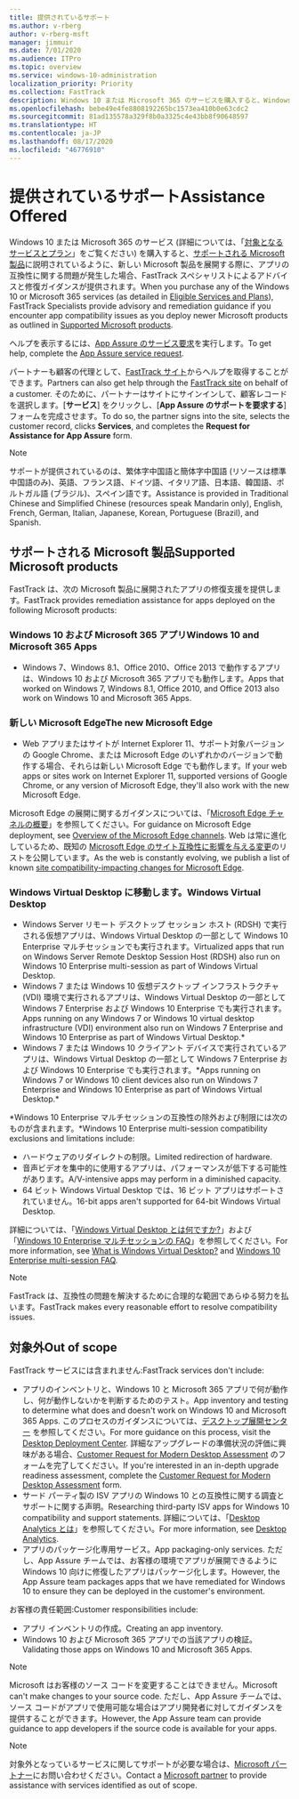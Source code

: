 ```yaml
---
title: 提供されているサポート
ms.author: v-rberg
author: v-rberg-msft
manager: jimmuir
ms.date: 7/01/2020
ms.audience: ITPro
ms.topic: overview
ms.service: windows-10-administration
localization_priority: Priority
ms.collection: FastTrack
description: Windows 10 または Microsoft 365 のサービスを購入すると、Windows 10 や Microsoft 365 アプリを展開し、最新の状態を保つための FastTrack スペシャリストによるアドバイスと修復ガイダンスが (対象のサブスクリプションでは) 無償で提供されます。
ms.openlocfilehash: bebe49e4fe8808192265bc1573ea410b0e63cdc2
ms.sourcegitcommit: 81ad135578a329f8b0a3325c4e43bb8f90648597
ms.translationtype: HT
ms.contentlocale: ja-JP
ms.lasthandoff: 08/17/2020
ms.locfileid: "46776910"
---
```

# <a name="assistance-offered"></a><span data-ttu-id="df6bc-103">提供されているサポート</span><span class="sxs-lookup"><span data-stu-id="df6bc-103">Assistance Offered</span></span>  

<span data-ttu-id="df6bc-104">Windows 10 または Microsoft 365 のサービス (詳細については、「[対象となるサービスとプラン](M365-eligible-services-and-plans.md)」をご覧ください) を購入すると、[サポートされる Microsoft 製品](#supported-microsoft-products)に説明されているように、新しい Microsoft 製品を展開する際に、アプリの互換性に関する問題が発生した場合、FastTrack スペシャリストによるアドバイスと修復ガイダンスが提供されます。</span><span class="sxs-lookup"><span data-stu-id="df6bc-104">When you purchase any of the Windows 10 or Microsoft 365 services (as detailed in [Eligible Services and Plans](M365-eligible-services-and-plans.md)), FastTrack Specialists provide advisory and remediation guidance if you encounter app compatibility issues as you deploy newer Microsoft products as outlined in [Supported Microsoft products](#supported-microsoft-products).</span></span>

<span data-ttu-id="df6bc-105">ヘルプを表示するには、[App Assure のサービス要求](https://go.microsoft.com/fwlink/?linkid=2022721)を実行します。</span><span class="sxs-lookup"><span data-stu-id="df6bc-105">To get help, complete the [App Assure service request](https://go.microsoft.com/fwlink/?linkid=2022721).</span></span>

<span data-ttu-id="df6bc-106">パートナーも顧客の代理として、[FastTrack サイト](https://go.microsoft.com/fwlink/?linkid=780698)からヘルプを取得することができます。</span><span class="sxs-lookup"><span data-stu-id="df6bc-106">Partners can also get help through the [FastTrack site](https://go.microsoft.com/fwlink/?linkid=780698) on behalf of a customer.</span></span> <span data-ttu-id="df6bc-107">そのために、パートナーはサイトにサインインして、顧客レコードを選択します。[**サービス**] をクリックし、[**App Assure のサポートを要求する**] フォームを完成させます。</span><span class="sxs-lookup"><span data-stu-id="df6bc-107">To do so, the partner signs into the site, selects the customer record, clicks **Services**, and completes the **Request for Assistance for App Assure** form.</span></span>

> [!NOTE]
> <span data-ttu-id="df6bc-108">サポートが提供されているのは、繁体字中国語と簡体字中国語 (リソースは標準中国語のみ)、英語、フランス語、ドイツ語、イタリア語、日本語、韓国語、ポルトガル語 (ブラジル)、スペイン語です。</span><span class="sxs-lookup"><span data-stu-id="df6bc-108">Assistance is provided in Traditional Chinese and Simplified Chinese (resources speak Mandarin only), English, French, German, Italian, Japanese, Korean, Portuguese (Brazil), and Spanish.</span></span> 

## <a name="supported-microsoft-products"></a><span data-ttu-id="df6bc-109">サポートされる Microsoft 製品</span><span class="sxs-lookup"><span data-stu-id="df6bc-109">Supported Microsoft products</span></span>

<span data-ttu-id="df6bc-110">FastTrack は、次の Microsoft 製品に展開されたアプリの修復支援を提供します。</span><span class="sxs-lookup"><span data-stu-id="df6bc-110">FastTrack provides remediation assistance for apps deployed on the following Microsoft products:</span></span>

### <a name="windows-10-and-microsoft-365-apps"></a><span data-ttu-id="df6bc-111">Windows 10 および Microsoft 365 アプリ</span><span class="sxs-lookup"><span data-stu-id="df6bc-111">Windows 10 and Microsoft 365 Apps</span></span>

- <span data-ttu-id="df6bc-112">Windows 7、Windows 8.1、Office 2010、Office 2013 で動作するアプリは、Windows 10 および Microsoft 365 アプリでも動作します。</span><span class="sxs-lookup"><span data-stu-id="df6bc-112">Apps that worked on Windows 7, Windows 8.1, Office 2010, and Office 2013 also work on Windows 10 and Microsoft 365 Apps.</span></span>

### <a name="the-new-microsoft-edge"></a><span data-ttu-id="df6bc-113">新しい Microsoft Edge</span><span class="sxs-lookup"><span data-stu-id="df6bc-113">The new Microsoft Edge</span></span>

- <span data-ttu-id="df6bc-114">Web アプリまたはサイトが Internet Explorer 11、サポート対象バージョンの Google Chrome、または Microsoft Edge のいずれかのバージョンで動作する場合、それらは新しい Microsoft Edge でも動作します。</span><span class="sxs-lookup"><span data-stu-id="df6bc-114">If your web apps or sites work on Internet Explorer 11, supported versions of Google Chrome, or any version of Microsoft Edge, they'll also work with the new Microsoft Edge.</span></span>

<span data-ttu-id="df6bc-115">Microsoft Edge の展開に関するガイダンスについては、「[Microsoft Edge チャネルの概要](https://docs.microsoft.com/DeployEdge/microsoft-edge-channels)」を参照してください。</span><span class="sxs-lookup"><span data-stu-id="df6bc-115">For guidance on Microsoft Edge deployment, see [Overview of the Microsoft Edge channels](https://docs.microsoft.com/DeployEdge/microsoft-edge-channels).</span></span> <span data-ttu-id="df6bc-116">Web は常に進化しているため、既知の [Microsoft Edge のサイト互換性に影響を与える変更](https://docs.microsoft.com/microsoft-edge/web-platform/site-impacting-changes)のリストを公開しています。</span><span class="sxs-lookup"><span data-stu-id="df6bc-116">As the web is constantly evolving, we publish a list of known [site compatibility-impacting changes for Microsoft Edge](https://docs.microsoft.com/microsoft-edge/web-platform/site-impacting-changes).</span></span>

### <a name="windows-virtual-desktop"></a><span data-ttu-id="df6bc-117">Windows Virtual Desktop に移動します。</span><span class="sxs-lookup"><span data-stu-id="df6bc-117">Windows Virtual Desktop</span></span>

- <span data-ttu-id="df6bc-118">Windows Server リモート デスクトップ セッション ホスト (RDSH) で実行される仮想アプリは、Windows Virtual Desktop の一部として Windows 10 Enterprise マルチセッションでも実行されます。</span><span class="sxs-lookup"><span data-stu-id="df6bc-118">Virtualized apps that run on Windows Server Remote Desktop Session Host (RDSH) also run on Windows 10 Enterprise multi-session as part of Windows Virtual Desktop.</span></span>
- <span data-ttu-id="df6bc-119">Windows 7 または Windows 10 仮想デスクトップ インフラストラクチャ (VDI) 環境で実行されるアプリは、Windows Virtual Desktop の一部として Windows 7 Enterprise および Windows 10 Enterprise でも実行されます。</span><span class="sxs-lookup"><span data-stu-id="df6bc-119">Apps running on any Windows 7 or Windows 10 virtual desktop infrastructure (VDI) environment also run on Windows 7 Enterprise and Windows 10 Enterprise as part of Windows Virtual Desktop.\*</span></span>
- <span data-ttu-id="df6bc-120">Windows 7 または Windows 10 クライアント デバイスで実行されているアプリは、Windows Virtual Desktop の一部として Windows 7 Enterprise および Windows 10 Enterprise でも実行されます。\*</span><span class="sxs-lookup"><span data-stu-id="df6bc-120">Apps running on Windows 7 or Windows 10 client devices also run on Windows 7 Enterprise and Windows 10 Enterprise as part of Windows Virtual Desktop.\*</span></span>

<span data-ttu-id="df6bc-121">\*Windows 10 Enterprise マルチセッションの互換性の除外および制限には次のものが含まれます。</span><span class="sxs-lookup"><span data-stu-id="df6bc-121">\*Windows 10 Enterprise multi-session compatibility exclusions and limitations include:</span></span>
- <span data-ttu-id="df6bc-122">ハードウェアのリダイレクトの制限。</span><span class="sxs-lookup"><span data-stu-id="df6bc-122">Limited redirection of hardware.</span></span>
- <span data-ttu-id="df6bc-123">音声ビデオを集中的に使用するアプリは、パフォーマンスが低下する可能性があります。</span><span class="sxs-lookup"><span data-stu-id="df6bc-123">A/V-intensive apps may perform in a diminished capacity.</span></span>
- <span data-ttu-id="df6bc-124">64 ビット Windows Virtual Desktop では、16 ビット アプリはサポートされていません。</span><span class="sxs-lookup"><span data-stu-id="df6bc-124">16-bit apps aren't supported for 64-bit Windows Virtual Desktop.</span></span>

<span data-ttu-id="df6bc-125">詳細については、「[Windows Virtual Desktop とは何ですか?](https://docs.microsoft.com/azure/virtual-desktop/overview)」および「[Windows 10 Enterprise マルチセッションの FAQ](https://docs.microsoft.com/azure/virtual-desktop/windows-10-multisession-faq)」を参照してください。</span><span class="sxs-lookup"><span data-stu-id="df6bc-125">For more information, see [What is Windows Virtual Desktop?](https://docs.microsoft.com/azure/virtual-desktop/overview) and [Windows 10 Enterprise multi-session FAQ](https://docs.microsoft.com/azure/virtual-desktop/windows-10-multisession-faq).</span></span>

> [!NOTE]
> <span data-ttu-id="df6bc-126">FastTrack は、互換性の問題を解決するために合理的な範囲であらゆる努力を払います。</span><span class="sxs-lookup"><span data-stu-id="df6bc-126">FastTrack makes every reasonable effort to resolve compatibility issues.</span></span> 

## <a name="out-of-scope"></a><span data-ttu-id="df6bc-127">対象外</span><span class="sxs-lookup"><span data-stu-id="df6bc-127">Out of scope</span></span>

<span data-ttu-id="df6bc-128">FastTrack サービスには含まれません:</span><span class="sxs-lookup"><span data-stu-id="df6bc-128">FastTrack services don't include:</span></span>
- <span data-ttu-id="df6bc-129">アプリのインベントリと、Windows 10 と Microsoft 365 アプリで何が動作し、何が動作しないかを判断するためのテスト。</span><span class="sxs-lookup"><span data-stu-id="df6bc-129">App inventory and testing to determine what does and doesn't work on Windows 10 and Microsoft 365 Apps.</span></span> <span data-ttu-id="df6bc-130">このプロセスのガイダンスについては、[デスクトップ展開センター](https://go.microsoft.com/fwlink/?linkid=2080140) を参照してください。</span><span class="sxs-lookup"><span data-stu-id="df6bc-130">For more guidance on this process, visit the [Desktop Deployment Center](https://go.microsoft.com/fwlink/?linkid=2080140).</span></span> <span data-ttu-id="df6bc-131">詳細なアップグレードの準備状況の評価に興味がある場合、[Customer Request for Modern Desktop Assessment](https://go.microsoft.com/fwlink/?linkid=2053818) のフォームを完了してください。</span><span class="sxs-lookup"><span data-stu-id="df6bc-131">If you're interested in an in-depth upgrade readiness assessment, complete the [Customer Request for Modern Desktop Assessment](https://go.microsoft.com/fwlink/?linkid=2053818) form.</span></span>
- <span data-ttu-id="df6bc-132">サード パーティ製の ISV アプリの Windows 10 との互換性に関する調査とサポートに関する声明。</span><span class="sxs-lookup"><span data-stu-id="df6bc-132">Researching third-party ISV apps for Windows 10 compatibility and support statements.</span></span> <span data-ttu-id="df6bc-133">詳細については、「[Desktop Analytics とは](https://docs.microsoft.com/sccm/desktop-analytics/overview)」を参照してください。</span><span class="sxs-lookup"><span data-stu-id="df6bc-133">For more information, see [Desktop Analytics](https://docs.microsoft.com/sccm/desktop-analytics/overview).</span></span>
- <span data-ttu-id="df6bc-134">アプリのパッケージ化専用サービス。</span><span class="sxs-lookup"><span data-stu-id="df6bc-134">App packaging-only services.</span></span> <span data-ttu-id="df6bc-135">ただし、App Assure チームでは、お客様の環境でアプリが展開できるように Windows 10 向けに修復したアプリはパッケージ化します。</span><span class="sxs-lookup"><span data-stu-id="df6bc-135">However, the App Assure team packages apps that we have remediated for Windows 10 to ensure they can be deployed in the customer's environment.</span></span>

<span data-ttu-id="df6bc-136">お客様の責任範囲:</span><span class="sxs-lookup"><span data-stu-id="df6bc-136">Customer responsibilities include:</span></span>
- <span data-ttu-id="df6bc-137">アプリ インベントリの作成。</span><span class="sxs-lookup"><span data-stu-id="df6bc-137">Creating an app inventory.</span></span>
- <span data-ttu-id="df6bc-138">Windows 10 および Microsoft 365 アプリでの当該アプリの検証。</span><span class="sxs-lookup"><span data-stu-id="df6bc-138">Validating those apps on Windows 10 and Microsoft 365 Apps.</span></span>

> [!NOTE]
> <span data-ttu-id="df6bc-139">Microsoft はお客様のソース コードを変更することはできません。</span><span class="sxs-lookup"><span data-stu-id="df6bc-139">Microsoft can't make changes to your source code.</span></span> <span data-ttu-id="df6bc-140">ただし、App Assure チームでは、ソース コードがアプリで使用可能な場合はアプリ開発者に対してガイダンスを提供することができます。</span><span class="sxs-lookup"><span data-stu-id="df6bc-140">However, the App Assure team can provide guidance to app developers if the source code is available for your apps.</span></span>

> [!NOTE]
> <span data-ttu-id="df6bc-141">対象外となっているサービスに関してサポートが必要な場合は、[Microsoft パートナー](https://go.microsoft.com/fwlink/?linkid=2080150)にお問い合わせください。</span><span class="sxs-lookup"><span data-stu-id="df6bc-141">Contact a [Microsoft partner](https://go.microsoft.com/fwlink/?linkid=2080150) to provide assistance with services identified as out of scope.</span></span>


